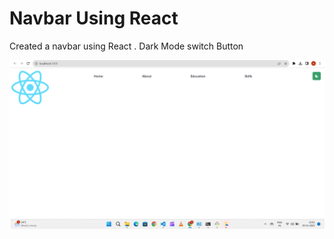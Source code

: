 # Navbar Using React

Created a navbar using React 
. Dark Mode switch Button 

![Alt text](./src/react-navbar.png "Title")
